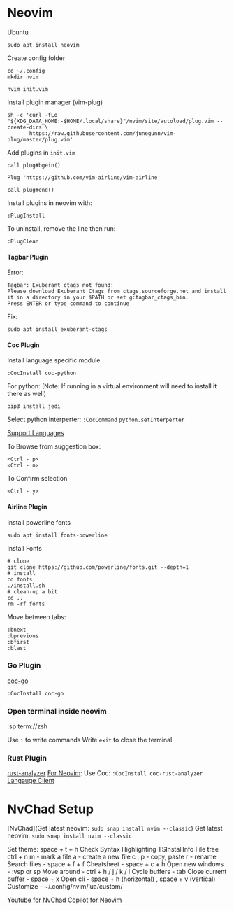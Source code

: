 # Neovim 

Ubuntu
```
sudo apt install neovim
```

Create config folder 
```
cd ~/.config
mkdir nvim

nvim init.vim
```

Install plugin manager (vim-plug)
```
sh -c 'curl -fLo "${XDG_DATA_HOME:-$HOME/.local/share}"/nvim/site/autoload/plug.vim --create-dirs \
       https://raw.githubusercontent.com/junegunn/vim-plug/master/plug.vim'
```

Add plugins in `init.vim`
```
call plug#bgein()

Plug 'https://github.com/vim-airline/vim-airline'

call plug#end()
```

Install plugins in neovim with:
```
:PlugInstall
```

To uninstall, remove the line then run:
```
:PlugClean
```

#### Tagbar Plugin
Error:
```
Tagbar: Exuberant ctags not found!                                                                                                  
Please download Exuberant Ctags from ctags.sourceforge.net and install it in a directory in your $PATH or set g:tagbar_ctags_bin.
Press ENTER or type command to continue
```

Fix: 
```
sudo apt install exuberant-ctags 
```

#### Coc Plugin

Install language specific module
```
:CocInstall coc-python
```

For python:
(Note: If running in a virtual environment will need to install it there as well)
```
pip3 install jedi
```

Select python interperter:
`:CocCommand`
`python.setInterperter`

[Support Languages](https://github.com/neoclide/coc.nvim/wiki/Language-servers#supported-features)

To Browse from suggestion box:

```
<Ctrl - p>
<Ctrl - n>
```

To Confirm selection

```
<Ctrl - y>  
```

#### Airline Plugin
Install powerline fonts
```
sudo apt install fonts-powerline
```

Install Fonts
```
# clone
git clone https://github.com/powerline/fonts.git --depth=1
# install
cd fonts
./install.sh
# clean-up a bit
cd ..
rm -rf fonts
```

Move between tabs:
```
:bnext
:bprevious
:bfirst
:blast
```

### Go Plugin
[coc-go](https://github.com/josa42/coc-go)
```
:CocInstall coc-go
```

### Open terminal inside neovim
:sp term://zsh

Use `i` to write commands 
Write `exit` to close the terminal

### Rust Plugin
[rust-analyzer](https://rust-analyzer.github.io/)
[For Neovim](https://rust-analyzer.github.io/manual.html#vimneovim): Use Coc: `:CocInstall coc-rust-analyzer`
[Langauge Client](https://github.com/autozimu/LanguageClient-neovim)

# NvChad Setup

[NvChad](Get latest neovim: `sudo snap install nvim --classic`)
Get latest neovim: `sudo snap install nvim --classic`

Set theme: space + t + h
Check Syntax Highlighting TSInstallInfo
File tree ctrl + n
m - mark a file
a - create a new file
c , p  - copy, paste
r - rename
Search files - space + f + f
Cheatsheet  - space + c + h
Open new windows - :vsp or sp
Move around - ctrl + h / j / k / l
Cycle buffers  - tab
Close current buffer - space + x
Open cli - space + h (horizontal) , space + v (vertical)
Customize - ~/.config/nvim/lua/custom/

[Youtube for NvChad](https://www.youtube.com/watch?v=Mtgo-nP_r8Y)
[Copilot for Neovim](https://github.com/github/copilot.vim)
